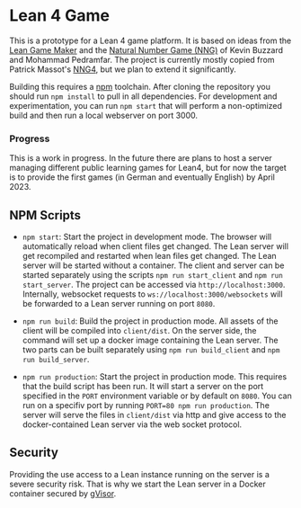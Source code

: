 # Lean 4 Game

This is a prototype for a Lean 4 game platform. It is based on ideas from the [Lean Game Maker](https://github.com/mpedramfar/Lean-game-maker) and the [Natural Number Game
(NNG)](https://www.ma.imperial.ac.uk/~buzzard/xena/natural_number_game/)
of Kevin Buzzard and Mohammad Pedramfar. 
The project is currently mostly copied from Patrick Massot's [NNG4](https://github.com/PatrickMassot/NNG4), but we plan to extend it significantly.

Building this requires a [npm](https://www.npmjs.com/) toolchain. After cloning the repository you should run
`npm install` to pull in all dependencies. For development and experimentation, you can run `npm start` that will perform a non-optimized build and then run a local webserver on port 3000.

### Progress
This is a work in progress. In the future there are plans to host a server managing different public learning games for Lean4, but for now the target is to provide the first games (in German and eventually English) by April 2023.

## NPM Scripts

* `npm start`: Start the project in development mode. The browser will automatically reload when client files get changed. The Lean server will get recompiled and restarted when lean files get changed. The Lean server will be started without a container. The client and server can be started separately using the scripts `npm run start_client` and `npm run start_server`. The project can be accessed via `http://localhost:3000`.
Internally, websocket requests to `ws://localhost:3000/websockets` will be forwarded to a Lean server running on port `8080`.

* `npm run build`: Build the project in production mode. All assets of the client will be compiled into `client/dist`.
On the server side, the command will set up a docker image containing the Lean server. The two parts can be built separately using `npm run build_client` and `npm run build_server`.

* `npm run production`: Start the project in production mode. This requires that the build script has been run. It will start a server on the port specified in the `PORT` environment variable or by default on `8080`. You can run on a specifiv port by running `PORT=80 npm run production`. The server will serve the files in `client/dist` via http and give access to the docker-contained Lean server via the web socket protocol.


## Security

Providing the use access to a Lean instance running on the server is a severe security risk. That is why we start the Lean server in a Docker container
secured by [gVisor](https://gvisor.dev/).
